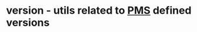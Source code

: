 # version - utils related to [PMS](https://projects.gentoo.org/pms/8/pms.html#x1-250003.2) defined versions
